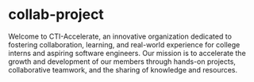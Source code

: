 # collab-project
Welcome to CTI-Accelerate, an innovative organization dedicated to fostering collaboration, learning, and real-world experience for college interns and aspiring software engineers. Our mission is to accelerate the growth and development of our members through hands-on projects, collaborative teamwork, and the sharing of knowledge and resources.
